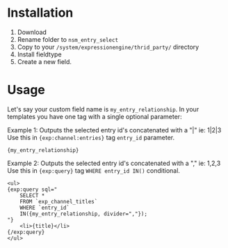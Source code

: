 Installation
============

1. Download
2. Rename folder to `nsm_entry_select`
3. Copy to your `/system/expressionengine/thrid_party/` directory
4. Install fieldtype
5. Create a new field.

Usage
=====

Let's say your custom field name is `my_entry_relationship`. In your templates you have one tag with a single optional parameter:

Example 1: Outputs the selected entry id's concatenated with a "|" ie: 1|2|3 Use this in `{exp:channel:entries}` tag `entry_id` parameter.

	{my_entry_relationship}

Example 2: Outputs the selected entry id's concatenated with a "," ie: 1,2,3 Use this in `{exp:query}` tag `WHERE entry_id IN()` conditional.

	<ul>
	{exp:query sql="
	    SELECT * 
	    FROM `exp_channel_titles`
	    WHERE `entry_id`
	    IN({my_entry_relationship, divider=","});
	"}
	    <li>{title}</li>
	{/exp:query}
	</ul>